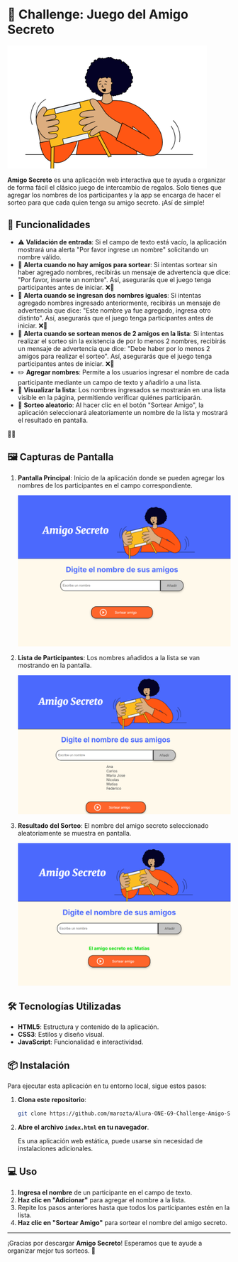 # 🎁 Challenge: Juego del Amigo Secreto

  ![logo-amigo-secreto](assets/amigo-secreto.png)

**Amigo Secreto** es una aplicación web interactiva que te ayuda a organizar de forma fácil el clásico juego de intercambio de regalos. Solo tienes que agregar los nombres de los participantes y la app se encarga de hacer el sorteo para que cada quien tenga su amigo secreto. ¡Así de simple!

## 🚀 Funcionalidades
- ⚠️ **Validación de entrada**: Si el campo de texto está vacío, la aplicación mostrará una alerta "Por favor ingrese un nombre" solicitando un nombre válido.
- 🚨 **Alerta cuando no hay amigos para sortear**: Si intentas sortear sin haber agregado nombres, recibirás un mensaje de advertencia que dice: "Por favor, inserte un nombre". Así, asegurarás que el juego tenga participantes antes de iniciar. ❌🎲
- 🚨 **Alerta cuando se ingresan dos nombres iguales**: Si intentas agregado nombres ingresado anteriormente, recibirás un mensaje de advertencia que dice: "Este nombre ya fue agregado, ingresa otro distinto". Así, asegurarás que el juego tenga participantes antes de iniciar. ❌🎲
- 🚨 **Alerta cuando se sortean menos de 2 amigos en la lista**: Si intentas realizar el sorteo sin la existencia de por lo menos 2 nombres, recibirás un mensaje de advertencia que dice: "Debe haber por lo menos 2 amigos para realizar el sorteo". Así, asegurarás que el juego tenga participantes antes de iniciar. ❌🎲
- ✏️ **Agregar nombres**: Permite a los usuarios ingresar el nombre de cada participante mediante un campo de texto y añadirlo a una lista.
- 📜 **Visualizar la lista**: Los nombres ingresados se mostrarán en una lista visible en la página, permitiendo verificar quiénes participarán.
- 🎲 **Sorteo aleatorio**: Al hacer clic en el botón "Sortear Amigo", la aplicación seleccionará aleatoriamente un nombre de la lista y mostrará el resultado en pantalla.

🏁🎊

## 🖼️ Capturas de Pantalla

1. **Pantalla Principal**: Inicio de la aplicación donde se pueden agregar los nombres de los participantes en el campo correspondiente.

   ![image](assets/pantalla01.png)

3. **Lista de Participantes**: Los nombres añadidos a la lista se van mostrando en la pantalla.
   
   ![image](assets/pantalla02.png)

4. **Resultado del Sorteo**: El nombre del amigo secreto seleccionado aleatoriamente se muestra en pantalla.
   
   ![image](assets/pantalla03.png)


## 🛠️ Tecnologías Utilizadas

- **HTML5**: Estructura y contenido de la aplicación.
- **CSS3**: Estilos y diseño visual.
- **JavaScript**: Funcionalidad e interactividad.

## 📦 Instalación

Para ejecutar esta aplicación en tu entorno local, sigue estos pasos:

1. **Clona este repositorio**:

   ```bash
   git clone https://github.com/marozta/Alura-ONE-G9-Challenge-Amigo-Secreto.git
   ```

2. **Abre el archivo `index.html` en tu navegador**.

   Es una aplicación web estática, puede usarse sin necesidad de instalaciones adicionales.

## 💻 Uso

1. **Ingresa el nombre** de un participante en el campo de texto.
2. **Haz clic en "Adicionar"** para agregar el nombre a la lista.
3. Repite los pasos anteriores hasta que todos los participantes estén en la lista.
4. **Haz clic en "Sortear Amigo"** para sortear el nombre del amigo secreto.


---

¡Gracias por descargar **Amigo Secreto**! Esperamos que te ayude a organizar mejor tus sorteos. 🎉